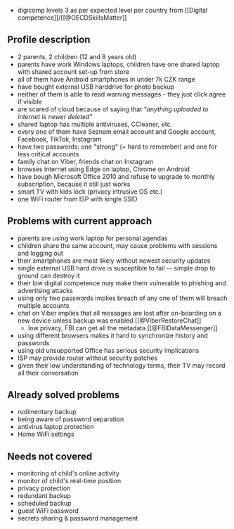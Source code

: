 -  digicomp levels 3 as per expected level per country from [[Digital competence]]/[[@OECDSkillsMatter]]
## Profile description

- 2 parents, 2 children (12 and 8 years old)
- parents have work Windows laptops, children have one shared laptop with shared account set-up from store
- all of them have Android smartphones in under 7k CZK range
- have bought external USB harddrive for photo backup
- neither of them is able to read warning messages - they just click agree if visible
- are scared of cloud because of saying that _"anything uploaded to internet is newer deleted"_
- shared laptop has multiple antiviruses, CCleaner, etc.
- every one of them have Seznam email account and Google account, Facebook, TikTok, Instagram
- have two passwords: one "strong" (= hard to remember) and one for less critical accounts
- family chat on Viber, friends chat on Instagram
- browses internet using Edge on laptop, Chrome on Android
- have bough Microsoft Office 2010 and refuse to upgrade to monthly subscription, because it still just works
- smart TV with kids lock (privacy intrusive OS etc.)
- one WiFi router from ISP with single SSID
## Problems with current approach

- parents are using work laptop for personal agendas
- children share the same account, may cause problems with sessions and logging out
- their smartphones are most likely without newest security updates
- single external USB hard drive is susceptible to fail -- simple drop to ground can destroy it
- their low digital competence may make them vulnerable to phishing and advertising attacks
- using only two passwords implies breach of any one of them will breach multiple accounts
- chat on Viber implies that all messages are lost after on-boarding on a new device unless backup was enabled [[@ViberRestoreChat]]
	- low privacy, FBI can get all the metadata [[@FBIDataMessenger]]
- using different browsers makes it hard to synchronize history and passwords
- using old unsupported Office has serious security implications
- ISP may provide router without security patches
- given their low understanding of technology terms, their TV may record all their conversation
## Already solved problems
- rudimentary backup
- being aware of password separation
- antivirus laptop protection
- Home WiFi settings
## Needs not covered
- monitoring of child's online activity
- monitor of child's real-time position
- privacy protection
- redundant backup
- scheduled backup
- guest WiFi password
- secrets sharing & password management